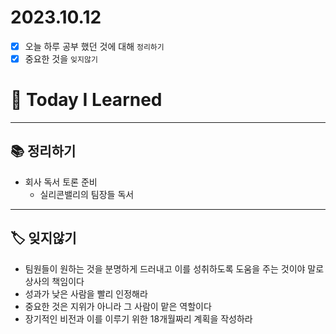 # 2023.10.12

- [x] 오늘 하루 공부 했던 것에 대해 `정리하기`
- [x] 중요한 것을 `잊지않기`

# 🚩 Today I Learned

---

## 📚 정리하기

- 회사 독서 토론 준비
  - 실리콘밸리의 팀장들 독서

---

## 🏷 잊지않기

- 팀원들이 원하는 것을 분명하게 드러내고 이를 성취하도록 도움을 주는 것이야 말로 상사의 책임이다
- 성과가 낮은 사람을 빨리 인정해라
- 중요한 것은 지위가 아니라 그 사람이 맡은 역할이다
- 장기적인 비전과 이를 이루기 위한 18개월짜리 계획을 작성하라
